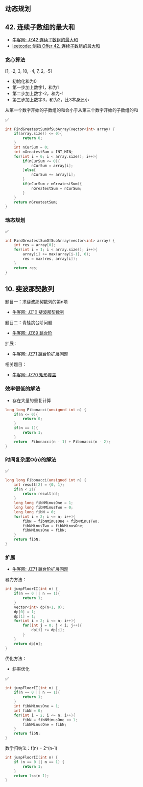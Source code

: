 ## 动态规划

## 42. 连续子数组的最大和

- [牛客网: JZ42 连续子数组的最大和](https://www.nowcoder.com/practice/459bd355da1549fa8a49e350bf3df484)
- [leetcode: 剑指 Offer 42. 连续子数组的最大和](https://leetcode-cn.com/problems/lian-xu-zi-shu-zu-de-zui-da-he-lcof/)

### 贪心算法

[1, -2, 3, 10, -4, 7, 2, -5]

- 初始化和为0
- 第一步加上数字1，和为1
- 第二步加上数字-2，和为-1
- 第三步加上数字3，和为2，比3本身还小

从第一个数字开始的子数组的和会小于从第三个数字开始的子数组的和

✅
```cpp
int FindGreatestSumOfSubArray(vector<int> array) {
    if(array.size() <= 0){
        return 0;
    }
    int nCurSum = 0;
    int nGreatestSum = INT_MIN;
    for(int i = 0; i < array.size(); i++){
        if(nCurSum <= 0){
            nCurSum = array[i];
        }else{
            nCurSum += array[i];
        }
        if(nCurSum > nGreatestSum){
            nGreatestSum = nCurSum;
        }
    }
    return nGreatestSum;
}
```

### 动态规划
✅
```cpp
int FindGreatestSumOfSubArray(vector<int> array) {
    int res = array[0];
    for(int i = 1; i < array.size(); i++){
        array[i] += max(array[i-1], 0);
        res = max(res, array[i]);
    }
    return res;
}
```

## 10. 斐波那契数列

题目一：求斐波那契数列的第n项
- [牛客网: JZ10 斐波那契数列](https://www.nowcoder.com/practice/c6c7742f5ba7442aada113136ddea0c3)

题目二：青蛙跳台阶问题
- [牛客网: JZ69 跳台阶](https://www.nowcoder.com/practice/8c82a5b80378478f9484d87d1c5f12a4)

扩展：
- [牛客网: JZ71 跳台阶扩展问题](https://www.nowcoder.com/practice/22243d016f6b47f2a6928b4313c85387)

相关题目：
- [牛客网: JZ70 矩形覆盖](https://www.nowcoder.com/practice/72a5a919508a4251859fb2cfb987a0e6)

### 效率很低的解法
- 存在大量的重复计算
```cpp
long long Fibonacci(unsigned int n) {
    if(n <= 0){
        return 0;
    }
    if(n == 1){
        return 1;
    }
    return  Fibonacci(n - 1) + Fibonacci(n - 2);
}
```

### 时间复杂度O(n)的解法
✅
```cpp
long long Fibonacci(unsigned int n) {
    int result[2] = {0, 1};
    if(n < 2){
        return result[n];
    }
    long long fibNMinusOne = 1;
    long long fibNMinusTwo = 0;
    long long fibN = 0;
    for(int i = 2; i <= n; i++){
        fibN = fibNMinusOne + fibNMinusTwo;
        fibNMinusTwo = fibNMinusOne;
        fibNMinusOne = fibN;
    }
    return fibN;
}
```

### 扩展

- [牛客网: JZ71 跳台阶扩展问题](https://www.nowcoder.com/practice/22243d016f6b47f2a6928b4313c85387)

暴力方法：
```cpp
int jumpFloorII(int n) {
    if(n == 0 || n == 1){
        return 1;
    }
    vector<int> dp(n+1, 0);
    dp[0] = 1;
    dp[1] = 1;
    for(int i = 2; i <= n; i++){
        for(int j = 0; j < i; j++){
            dp[i] += dp[j];
        }
    }
    return dp[n];
}
```

优化方法：
- 斜率优化

✅
```cpp
int jumpFloorII(int n) {
    if(n == 0 || n == 1){
        return 1;
    }
    int fibNMinusOne = 1;
    int fibN = 0;
    for(int i = 2; i <= n; i++){
        fibN = fibNMinusOne << 1;
        fibNMinusOne = fibN;
    }
    return fibN;
}
```

数学归纳法：f(n) = 2^(n-1)
```cpp
int jumpFloorII(int n) {
    if (n == 0 || n == 1) {
        return 1;
    }
    return 1<<(n-1);
}
```
